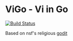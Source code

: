 ViGo - Vi in Go
===============

[![Build Status](https://drone.io/github.com/kisielk/vigo/status.png)](https://drone.io/github.com/kisielk/vigo/latest)

Based on nsf's religious [godit](https://github.com/nsf/godit )
